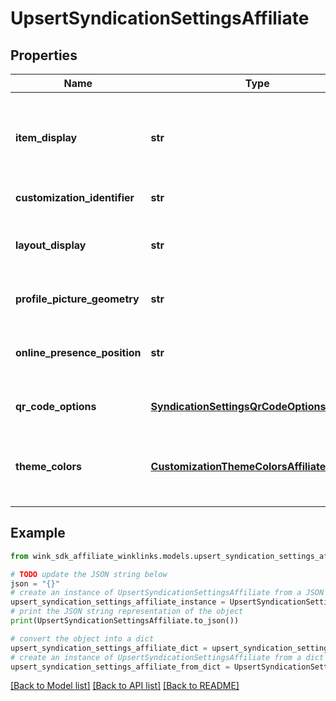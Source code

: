 # UpsertSyndicationSettingsAffiliate


## Properties

Name | Type | Description | Notes
------------ | ------------- | ------------- | -------------
**item_display** | **str** | Whether to treat all links as flat web links or try to embed more advanced data. | 
**customization_identifier** | **str** | Customization identifier | 
**layout_display** | **str** | Which way to display the list when WinkLinks first loads | [optional] [default to 'GRID_COLUMNS']
**profile_picture_geometry** | **str** | Controls how to display profile picture | [optional] [default to 'CIRCLE']
**online_presence_position** | **str** | Where to show the online presence icons | [optional] [default to 'TOP']
**qr_code_options** | [**SyndicationSettingsQrCodeOptionsAffiliate**](SyndicationSettingsQrCodeOptionsAffiliate.md) | Customizable QR code options | [optional] 
**theme_colors** | [**CustomizationThemeColorsAffiliate**](CustomizationThemeColorsAffiliate.md) | Theme colors are connected with the primary account customization. | [optional] 

## Example

```python
from wink_sdk_affiliate_winklinks.models.upsert_syndication_settings_affiliate import UpsertSyndicationSettingsAffiliate

# TODO update the JSON string below
json = "{}"
# create an instance of UpsertSyndicationSettingsAffiliate from a JSON string
upsert_syndication_settings_affiliate_instance = UpsertSyndicationSettingsAffiliate.from_json(json)
# print the JSON string representation of the object
print(UpsertSyndicationSettingsAffiliate.to_json())

# convert the object into a dict
upsert_syndication_settings_affiliate_dict = upsert_syndication_settings_affiliate_instance.to_dict()
# create an instance of UpsertSyndicationSettingsAffiliate from a dict
upsert_syndication_settings_affiliate_from_dict = UpsertSyndicationSettingsAffiliate.from_dict(upsert_syndication_settings_affiliate_dict)
```
[[Back to Model list]](../README.md#documentation-for-models) [[Back to API list]](../README.md#documentation-for-api-endpoints) [[Back to README]](../README.md)



